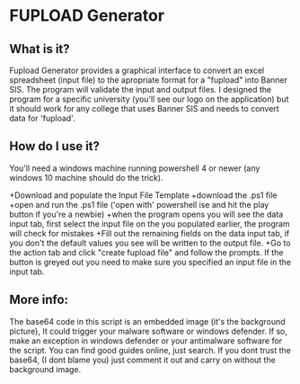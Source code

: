 
# FUPLOAD Generator 
## What is it?

Fupload Generator provides a graphical interface to convert an excel spreadsheet (input file) to the apropriate format for a "fupload" into Banner SIS.  The program will validate the input and output files.  I designed the program for a specific university (you'll see our logo on the application) but it should work for any college that uses Banner SIS and needs to convert data for 'fupload'.   

## How do I use it?

You'll need a windows machine running powershell 4 or newer (any windows 10 machine should do the trick).

+Download and populate the Input File Template
+download the .ps1 file
+open and run the .ps1 file ('open with' powershell ise and hit the play button if you're a newbie)
+when the program opens you will see the data input tab, first select the input file on the  you populated earlier, the program will check for mistakes
+Fill out the remaining fields on the data input tab, if you don't the default values you see will be written to the output file.
+Go to the action tab and click "create fupload file" and follow the prompts.  If the button is greyed out you need to make sure you specified an input file in the input tab. 

## More info:
The base64 code in this script is an embedded image (it's the background picture), It could trigger your malware software or windows defender.  If so, make an exception in windows defender or your antimalware software for the script. You can find good guides online, just search.  If you dont trust the base64, (I dont blame you) just comment it out and carry on without the background image. 
